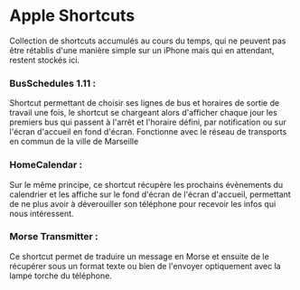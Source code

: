 # Apple Shortcuts
Collection de shortcuts accumulés au cours du temps, qui ne peuvent pas être rétablis d'une manière simple sur un iPhone mais qui en attendant, restent stockés ici.

### BusSchedules 1.11 :
Shortcut permettant de choisir ses lignes de bus et horaires de sortie de travail une fois, 
le shortcut se chargeant alors d'afficher chaque jour les premiers bus qui passent à l'arrêt et l'horaire défini, par notification ou sur l'écran d'accueil en fond d'écran.
Fonctionne avec le réseau de transports en commun de la ville de Marseille

### HomeCalendar :
Sur le même principe, ce shortcut récupère les prochains évènements du calendrier et les affiche sur le fond d'écran
de l'écran d'accueil, permettant de ne plus avoir à déverouiller son téléphone pour recevoir les infos qui nous 
intéressent.

### Morse Transmitter :
Ce shortcut permet de traduire un message en Morse et ensuite de le récupérer sous un format texte ou bien
de l'envoyer optiquement avec la lampe torche du téléphone.
